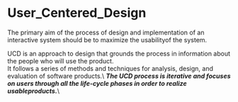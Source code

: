 # User_Centered_Design

The primary aim of the process of design and implementation of an interactive system should be to maximize the usabilityof the system.

UCD is an approach to design that grounds the process in information about the people who will use the product. \
It follows a series of methods and techniques for analysis, design, and evaluation of software products.\\
***The UCD process is iterative and focuses on users through all the life-cycle phases in order to realize usableproducts.***\

